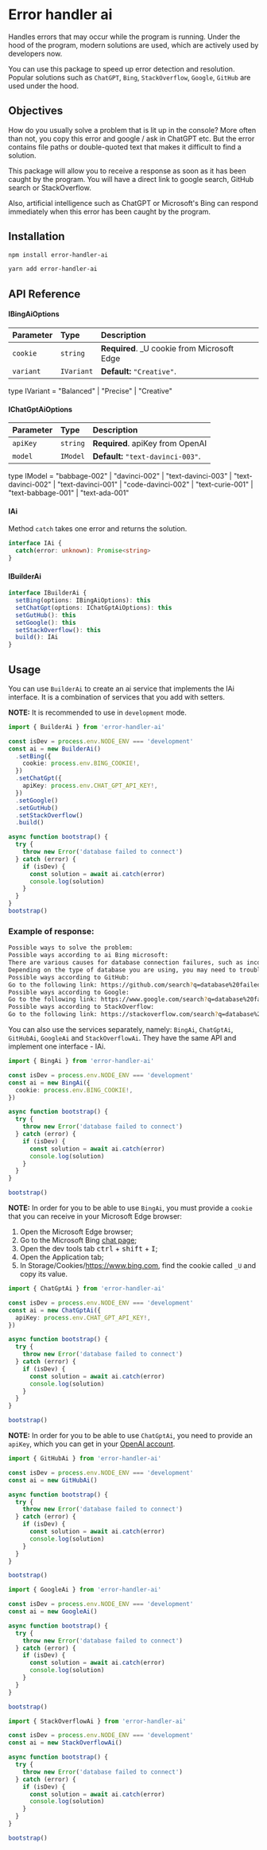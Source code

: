 # Error handler ai

Handles errors that may occur while the program is running. Under the hood of the program, modern solutions are used, which are actively used by developers now.

You can use this package to speed up error detection and resolution. Popular solutions such as `ChatGPT`, `Bing`, `StackOverflow`, `Google`, `GitHub` are used under the hood.

## Objectives

How do you usually solve a problem that is lit up in the console? More often than not, you copy this error and google / ask in ChatGPT etc. But the error contains file paths or double-quoted text that makes it difficult to find a solution.

This package will allow you to receive a response as soon as it has been caught by the program. You will have a direct link to google search, GitHub search or StackOverflow.

Also, artificial intelligence such as ChatGPT or Microsoft's Bing can respond immediately when this error has been caught by the program.

## Installation

```bash
npm install error-handler-ai
```

```bash
yarn add error-handler-ai
```

## API Reference

#### IBingAiOptions

| Parameter | Type       | Description                                  |
| :-------- | :--------- | :------------------------------------------- |
| `cookie`  | `string`   | **Required**. \_U cookie from Microsoft Edge |
| `variant` | `IVariant` | **Default:** `"Creative"`.                   |

type IVariant = "Balanced" | "Precise" | "Creative"

#### IChatGptAiOptions

| Parameter | Type     | Description                        |
| :-------- | :------- | :--------------------------------- |
| `apiKey`  | `string` | **Required**. apiKey from OpenAI   |
| `model`   | `IModel` | **Default:** `"text-davinci-003"`. |

type IModel = "babbage-002" | "davinci-002" | "text-davinci-003" | "text-davinci-002" | "text-davinci-001" | "code-davinci-002" | "text-curie-001" | "text-babbage-001" | "text-ada-001"

#### IAi

Method `catch` takes one error and returns the solution.

```ts
interface IAi {
  catch(error: unknown): Promise<string>
}
```

#### IBuilderAi

```ts
interface IBuilderAi {
  setBing(options: IBingAiOptions): this
  setChatGpt(options: IChatGptAiOptions): this
  setGutHub(): this
  setGoogle(): this
  setStackOverflow(): this
  build(): IAi
}
```

## Usage

You can use `BuilderAi` to create an ai service that implements the IAi interface. It is a combination of services that you add with setters.

**NOTE:** It is recommended to use in `development` mode.

```ts
import { BuilderAi } from 'error-handler-ai'

const isDev = process.env.NODE_ENV === 'development'
const ai = new BuilderAi()
  .setBing({
    cookie: process.env.BING_COOKIE!,
  })
  .setChatGpt({
    apiKey: process.env.CHAT_GPT_API_KEY!,
  })
  .setGoogle()
  .setGutHub()
  .setStackOverflow()
  .build()

async function bootstrap() {
  try {
    throw new Error('database failed to connect')
  } catch (error) {
    if (isDev) {
      const solution = await ai.catch(error)
      console.log(solution)
    }
  }
}
bootstrap()
```

### Example of response:

```bash
Possible ways to solve the problem:
Possible ways according to ai Bing microsoft:
There are various causes for database connection failures, such as incorrect database information, firewall settings, corrupt database, or unresponsive database server.
Depending on the type of database you are using, you may need to troubleshoot different issues.
Possible ways according to GitHub:
Go to the following link: https://github.com/search?q=database%20failed%20to%20connect&type=issues
Possible ways according to Google:
Go to the following link: https://www.google.com/search?q=database%20failed%20to%20connect
Possible ways according to StackOverflow:
Go to the following link: https://stackoverflow.com/search?q=database%20failed%20to%20connect
```

You can also use the services separately, namely: `BingAi`, `ChatGptAi`, `GitHubAi`, `GoogleAi` and `StackOverflowAi`. They have the same API and implement one interface - IAi.

```ts
import { BingAi } from 'error-handler-ai'

const isDev = process.env.NODE_ENV === 'development'
const ai = new BingAi({
  cookie: process.env.BING_COOKIE!,
})

async function bootstrap() {
  try {
    throw new Error('database failed to connect')
  } catch (error) {
    if (isDev) {
      const solution = await ai.catch(error)
      console.log(solution)
    }
  }
}

bootstrap()
```

**NOTE:** In order for you to be able to use `BingAi`, you must provide a `cookie` that you can receive in your Microsoft Edge browser:

1. Open the Microsoft Edge browser;
2. Go to the Microsoft Bing [chat page](https://www.bing.com/search?q=Bing+AI&showconv=1&FORM=hpcodx);
3. Open the dev tools tab <kbd>ctrl</kbd> + <kbd>shift</kbd> + <kbd>I</kbd>;
4. Open the Application tab;
5. In Storage/Cookies/https://www.bing.com, find the cookie called `_U` and copy its value.

```ts
import { ChatGptAi } from 'error-handler-ai'

const isDev = process.env.NODE_ENV === 'development'
const ai = new ChatGptAi({
  apiKey: process.env.CHAT_GPT_API_KEY!,
})

async function bootstrap() {
  try {
    throw new Error('database failed to connect')
  } catch (error) {
    if (isDev) {
      const solution = await ai.catch(error)
      console.log(solution)
    }
  }
}

bootstrap()
```

**NOTE:** In order for you to be able to use `ChatGptAi`, you need to provide an `apiKey`, which you can get in your [OpenAI account](https://platform.openai.com/account/api-keys).

```ts
import { GitHubAi } from 'error-handler-ai'

const isDev = process.env.NODE_ENV === 'development'
const ai = new GitHubAi()

async function bootstrap() {
  try {
    throw new Error('database failed to connect')
  } catch (error) {
    if (isDev) {
      const solution = await ai.catch(error)
      console.log(solution)
    }
  }
}

bootstrap()
```

```ts
import { GoogleAi } from 'error-handler-ai'

const isDev = process.env.NODE_ENV === 'development'
const ai = new GoogleAi()

async function bootstrap() {
  try {
    throw new Error('database failed to connect')
  } catch (error) {
    if (isDev) {
      const solution = await ai.catch(error)
      console.log(solution)
    }
  }
}

bootstrap()
```

```ts
import { StackOverflowAi } from 'error-handler-ai'

const isDev = process.env.NODE_ENV === 'development'
const ai = new StackOverflowAi()

async function bootstrap() {
  try {
    throw new Error('database failed to connect')
  } catch (error) {
    if (isDev) {
      const solution = await ai.catch(error)
      console.log(solution)
    }
  }
}

bootstrap()
```
